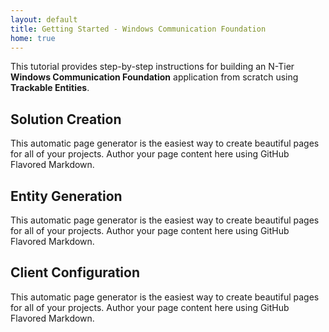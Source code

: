 ```yaml
---
layout: default
title: Getting Started - Windows Communication Foundation
home: true
---
```


This tutorial provides step-by-step instructions for building an N-Tier **Windows Communication Foundation** application from scratch using **Trackable Entities**.

## Solution Creation
This automatic page generator is the easiest way to create beautiful pages for all of your projects. Author your page content here using GitHub Flavored Markdown.

## Entity Generation
This automatic page generator is the easiest way to create beautiful pages for all of your projects. Author your page content here using GitHub Flavored Markdown.

## Client Configuration 
This automatic page generator is the easiest way to create beautiful pages for all of your projects. Author your page content here using GitHub Flavored Markdown.

